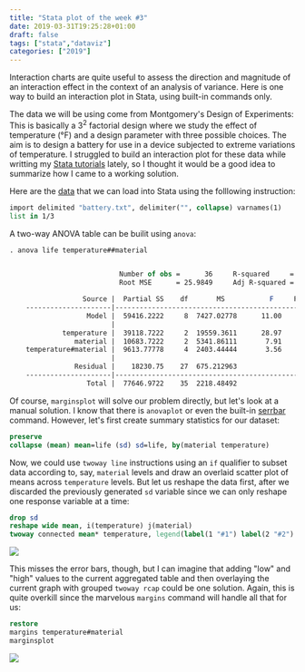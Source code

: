 ```yaml
---
title: "Stata plot of the week #3"
date: 2019-03-31T19:25:28+01:00
draft: false
tags: ["stata","dataviz"]
categories: ["2019"]
---
```

Interaction charts are quite useful to assess the direction and magnitude of an interaction effect in the context of an analysis of variance. Here is one way to build an interaction plot in Stata, using built-in commands only.

<!--more-->

The data we will be using come from Montgomery's Design of Experiments: This is basically a $3^2$ factorial design where we study the effect of temperature (°F) and a design parameter with three possible choices. The aim is to design a battery for use in a device subjected to extreme variations of temperature. I struggled to build an interaction plot for these data while writting my [Stata tutorials](/articles/stata-sk/) lately, so I thought it would be a good idea to summarize how I came to a working solution.

Here are the [data](/pub/battery.txt) that we can load into Stata using the folllowing instruction:
```Stata
import delimited "battery.txt", delimiter("", collapse) varnames(1)
list in 1/3
```

A two-way ANOVA table can be builit using `anova`:

```Stata
. anova life temperature##material


                           Number of obs =      36     R-squared     =  0.7652
                           Root MSE      = 25.9849     Adj R-squared =  0.6956

                  Source |  Partial SS    df       MS           F     Prob > F
    ---------------------|----------------------------------------------------
                   Model |  59416.2222     8  7427.02778      11.00     0.0000
                         |
             temperature |  39118.7222     2  19559.3611      28.97     0.0000
                material |  10683.7222     2  5341.86111       7.91     0.0020
    temperature#material |  9613.77778     4  2403.44444       3.56     0.0186
                         |
                Residual |    18230.75    27  675.212963   
    ---------------------|----------------------------------------------------
                   Total |  77646.9722    35  2218.48492   
```

Of course, `marginsplot` will solve our problem directly, but let's look at a manual solution. I know that there is `anovaplot` or even the built-in [serrbar](https://www.stata.com/manuals13/rserrbar.pdf) command. However, let's first create summary statistics for our dataset:

```Stata
preserve
collapse (mean) mean=life (sd) sd=life, by(material temperature)
```

Now, we could use `twoway line` instructions using an `if` qualifier to subset data according to, say, `material` levels and draw an overlaid scatter plot of means across `temperature` levels. But let us reshape the data first, after we discarded the previously generated `sd` variable since we can only reshape one response variable at a time:

```Stata
drop sd
reshape wide mean, i(temperature) j(material)
twoway connected mean* temperature, legend(label(1 "#1") label(2 "#2") label(3 "#3")) ytitle(Mean life) scheme(plotplain)
```

![](/img/stata-plot-007.png)

This misses the error bars, though, but I can imagine that adding "low" and "high" values to the current aggregated table and then overlaying the current graph with grouped `twoway rcap` could be one solution. Again, this is quite overkill since the marvelous `margins` command will handle all that for us:

```Stata
restore
margins temperature#material
marginsplot
```

![](/img/stata-plot-008.png)
